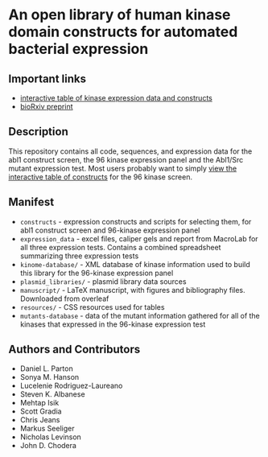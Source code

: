 # An open library of human kinase domain constructs for automated bacterial expression

## Important links

* [interactive table of kinase expression data and constructs](http://choderalab.github.io/kinome-data/kinase_constructs-addgene_hip_sgc.html)
* [bioRxiv preprint](http://biorxiv.org/content/early/2016/02/03/038711)

## Description

This repository contains all code, sequences, and expression data for the abl1 construct screen, the 96 kinase expression panel and the Abl1/Src mutant expression test. 
Most users probably want to simply [view the interactive table of constructs](http://choderalab.github.io/kinome-data/kinase_constructs-addgene_hip_sgc.html) for the 96 kinase screen. 

## Manifest

* `constructs` - expression constructs and scripts for selecting them, for abl1 construct screen and 96-kinase expression panel
* `expression_data` - excel files, caliper gels and report from MacroLab for all three expression tests. Contains a combined spreadsheet summarizing three expression tests 
* `kinome-database/` - XML database of kinase information used to build this library for the 96-kinase expression panel 
* `plasmid_libraries/` - plasmid library data sources 
* `manuscript/` - LaTeX manuscript, with figures and bibliography files. Downloaded from overleaf
* `resources/` - CSS resources used for tables
* `mutants-database` - data of the mutant information gathered for all of the kinases that expressed in the 96-kinase expression test 

## Authors and Contributors
* Daniel L. Parton
* Sonya M. Hanson
* Lucelenie Rodriguez-Laureano
* Steven K. Albanese
* Mehtap Isik 
* Scott Gradia
* Chris Jeans
* Markus Seeliger
* Nicholas Levinson
* John D. Chodera
